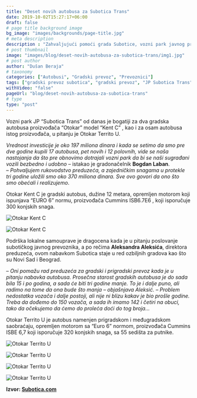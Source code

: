 ```yaml
---
title: "Deset novih autobusa za Subotica Trans"
date: 2019-10-02T15:27:17+06:00
draft: false
# page title background image
bg_image: "images/backgrounds/page-title.jpg"
# meta description
description : "Zahvaljujući pomoći grada Subotice, vozni park javnog preduzeća “Subotica Trans” od danas je bogatiji za 10 autobusa."
# post thumbnail
image: "images/blog/deset-novih-autobusa-za-subotica-trans/img1.jpg"
# post author
author: "Dušan Beraja"
# taxonomy
categories: ["Autobusi", "Gradski prevoz", "Prevoznici"]
tags: ["gradski prevoz subotica", "gradski prevoz", "JP Subotica Trans", "otokar"]
withVideo: "false"
pageUrl: "blog/deset-novih-autobusa-za-subotica-trans"
# type
type: "post"
---
```


Vozni park JP “Subotica Trans” od danas je bogatiji za dva gradska autobusa proizvođača “Otokar” model “Kent C” , kao i za osam autobusa istog proizvođača, u pitanju je Otokar Territo U.

*Vrednost investicije je oko 197 miliona dinara i kada se setimo da smo pre dve godine kupili 17 autobusa, pet novih i 12 polovnih, vide se naša nastojanja da što pre obnovimo dotrajali vozni park da bi se naši sugrađani vozili bezbedno i udobno* – istakao je gradonačelnik **Bogdan Laban**.\
– *Pohvaljujem rukovodstvo preduzeća, a zajedničkim snagama u protekle tri godine uložili smo oko 370 miliona dinara. Sve ovo govori da ono što smo obećali i realizujemo*.

Otokar Kent C je gradski autobus, dužine 12 metara, opremljen motorom koji ispunjava “EURO 6” normu, proizvođača Cummins ISB6.7E6 , koji isporučuje 300 konjskih snaga.

![Otokar Kent C](/images/blog/deset-novih-autobusa-za-subotica-trans/img2.jpg "Otokar Kent C")

![Otokar Kent C](/images/blog/deset-novih-autobusa-za-subotica-trans/img3.jpg "Otokar Kent C")

Podrška lokalne samouprave je dragocena kada je u pitanju poslovanje subotičkog javnog prevoznika, a po rečima **Aleksandra Aleksića**, direktora preduzeća, ovom nabavkom Subotica staje u red ozbiljnih gradova kao što su Novi Sad i Beograd.

– *Oni pomažu rad preduzeća za gradski i prigradski prevoz kada je u pitanju nabavka autobusa. Prosečna starost gradskih autobusa je do sada bila 15 i po godina, a sada će biti tri godine manje. To je i dalje puno, ali radimo na tome da ona bude što manja – objašnjava Aleksić. – Problem nedostatka vozača i dalje postoji, ali nije ni blizu kakav je bio prošle godine. Treba da dođemo do 150 vozača, a sada ih imamo 142 i četiri na obuci, tako da očekujemo da ćemo do proleća doći do tog broja...*

Otokar Territo U je autobus namenjen prigradskom i međugradskom saobraćaju, opremljen motorom sa “Euro 6” normom, proizvođača Cummins ISBE 6,7 koji isporučuje 320 konjskih snaga, sa 55 sedišta za putnike.

![Otokar Territo U](/images/blog/deset-novih-autobusa-za-subotica-trans/img4.jpg "Otokar Territo U")

![Otokar Territo U](/images/blog/deset-novih-autobusa-za-subotica-trans/img5.jpg "Otokar Territo U")

![Otokar Territo U](/images/blog/deset-novih-autobusa-za-subotica-trans/img6.jpg "Otokar Territo U")

![Otokar Territo U](/images/blog/deset-novih-autobusa-za-subotica-trans/img7.jpg "Otokar Territo U")


**Izvor: [Subotica.com](https://www.subotica.com/)**